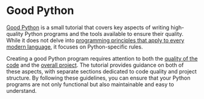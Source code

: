 # Good Python

[Good Python](https://github.com/le-chartreux/good-python/) is a small tutorial that covers key aspects of writing high-quality Python programs and the tools available to ensure their quality.
While it does not delve into [programming principles that apply to every modern language](https://en.wikipedia.org/wiki/Category:Programming_principles), it focuses on Python-specific rules.

Creating a good Python program requires attention to both the [quality of the code](code/README.md) and the [overall project](project/README.md).
The tutorial provides guidance on both of these aspects, with separate sections dedicated to code quality and project structure.
By following these guidelines, you can ensure that your Python programs are not only functional but also maintainable and easy to understand.
